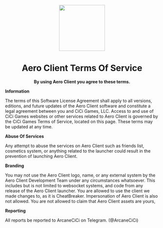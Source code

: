 <!DOCTYPE html>
<html>

<p align="center">
    <img src="https://i.imgur.com/e4Au1VM.png" width="150" height="150"/>
    <h1 align="center">Aero Client Terms Of Service</h1>
    <p align="center">
    <strong>By using Aero Client you agree to these terms.</strong>
    </p>
</p>

<strong>Information</strong>

<p>The terms of this Software License Agreement shall apply to all versions, editions, and future updates of the Aero Client software and constitute a legal agreement between you and CiCi Games, LLC. Access to and use of CiCi Games websites or other services related to Aero Client is governed by the CiCi Games Terms of Service, located on this page. These terms may be updated at any time.</p>

<strong>Abuse Of Services</strong>

<p>Any attempt to abuse the services on Aero Client such as friends list, cosmetics system, or anything related to the launcher could result in the prevention of launching Aero Client.</p>

<strong>Branding</strong>

<p>You may not use the Aero Client logo, name, or any external system by the Aero Client Development Team under any circumstances whatsoever. This includes but is not limited to websocket systems, and code from any release of the Aero Client launcher. You are allowed to use the client we made changes to, as it is CheatBreaker. Impersonation of Aero Client is also not allowed. You are not allowed to claim that Aero Client assets are yours,</p>

<strong>Reporting</strong>

<p>All reports be reported to ArcaneCiCi on Telegram. (@ArcaneCiCi)</p>
<br>
<br>
<p align="center">
    <a href="https://github.com/Aero-Client/Privacy-Policy" src="https://raw.githubusercontent.com/Aero-Client/Aero-Client.github.io/master/button.png"></a>
</p>
</html>
